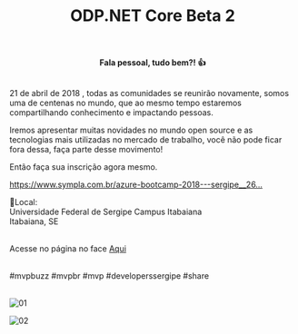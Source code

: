﻿---
title: "ODP.NET Core  Beta 2"
comments: true
excerpt_separator: "Ler mais"
categories:
  - Dica
---

<center><strong>Fala pessoal, tudo bem?! 👍 </strong></center> <br>

21 de abril de 2018 , todas as comunidades se reunirão novamente, somos uma de centenas no mundo, que ao mesmo tempo estaremos compartilhando conhecimento e impactando pessoas.<br>

Iremos apresentar muitas novidades no mundo open source e as tecnologias mais utilizadas no mercado de trabalho, você não pode ficar fora dessa, faça parte desse movimento!<br>

Então faça sua inscrição agora mesmo.<br>

https://www.sympla.com.br/azure-bootcamp-2018---sergipe__26…

🏁Local:<br>
Universidade Federal de Sergipe Campus Itabaiana <br>
Itabaiana, SE<br><br>

Acesse no página no face [Aqui](https://www.facebook.com/events/2045905485650664/)<br><br>
 

#mvpbuzz #mvpbr #mvp #developerssergipe #share <br><br>


![01]({{site.url}}{{site.baseurl}}/assets/images/azure/azure01.jpg)

![02]({{site.url}}{{site.baseurl}}/assets/images/azure/azure02.jpg)


 
